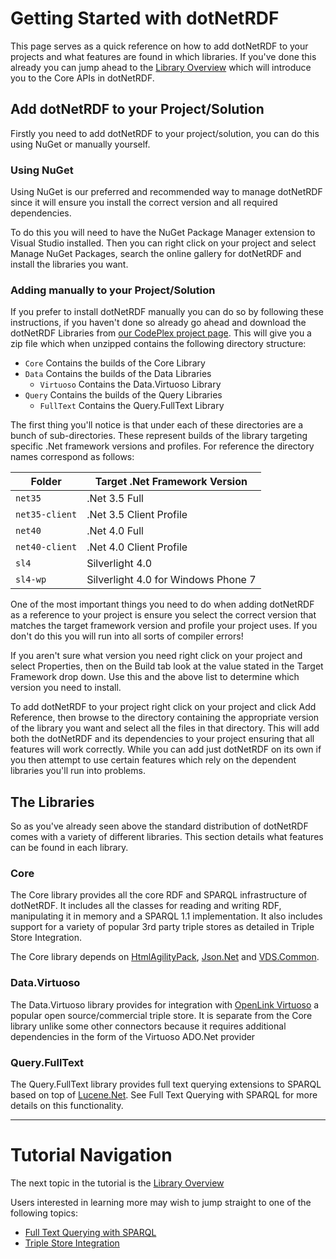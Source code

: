 # Getting Started with dotNetRDF

This page serves as a quick reference on how to add dotNetRDF to your projects and what features are found in which libraries. If you've done this already you can jump ahead to the [Library Overview](Library-Overview.md) which will introduce you to the Core APIs in dotNetRDF.

## Add dotNetRDF to your Project/Solution

Firstly you need to add dotNetRDF to your project/solution, you can do this using NuGet or manually yourself.

### Using NuGet

Using NuGet is our preferred and recommended way to manage dotNetRDF since it will ensure you install the correct version and all required dependencies.

To do this you will need to have the NuGet Package Manager extension to Visual Studio installed. Then you can right click on your project and select Manage NuGet Packages, search the online gallery for dotNetRDF and install the libraries you want.

### Adding manually to your Project/Solution

If you prefer to install dotNetRDF manually you can do so by following these instructions, if you haven't done so already go ahead and download the dotNetRDF Libraries from [our CodePlex project page](https://dotnetrdf.codeplex.com/).  This will give you a zip file which when unzipped contains the following directory structure:

* `Core` Contains the builds of the Core Library
* `Data` Contains the builds of the Data Libraries
  * `Virtuoso` Contains the Data.Virtuoso Library
* `Query` Contains the builds of the Query Libraries
  * `FullText` Contains the Query.FullText Library

The first thing you'll notice is that under each of these directories are a bunch of sub-directories. These represent builds of the library targeting specific .Net framework versions and profiles. For reference the directory names correspond as follows:

| Folder | Target .Net Framework Version |
|--------|-------------------------------|
| `net35` | .Net 3.5 Full |
| `net35-client` | .Net 3.5 Client Profile |
| `net40` | .Net 4.0 Full |
| `net40-client` | .Net 4.0 Client Profile |
| `sl4` | Silverlight 4.0 |
| `sl4-wp` | Silverlight 4.0 for Windows Phone 7 |

One of the most important things you need to do when adding dotNetRDF as a reference to your project is ensure you select the correct version that matches the target framework version and profile your project uses. If you don't do this you will run into all sorts of compiler errors!

If you aren't sure what version you need right click on your project and select Properties, then on the Build tab look at the value stated in the Target Framework drop down.  Use this and the above list to determine which version you need to install.

To add dotNetRDF to your project right click on your project and click Add Reference, then browse to the directory containing the appropriate version of the library you want and select all the files in that directory. This will add both the dotNetRDF and its dependencies to your project ensuring that all features will work correctly. While you can add just dotNetRDF on its own if you then attempt to use certain features which rely on the dependent libraries you'll run into problems.

## The Libraries

So as you've already seen above the standard distribution of dotNetRDF comes with a variety of different libraries. This section details what features can be found in each library.

### Core

The Core library provides all the core RDF and SPARQL infrastructure of dotNetRDF. It includes all the classes for reading and writing RDF, manipulating it in memory and a SPARQL 1.1 implementation. It also includes support for a variety of popular 3rd party triple stores as detailed in Triple Store Integration.

The Core library depends on [HtmlAgilityPack](http://htmlagilitypack.codeplex.com), [Json.Net](http://json.codeplex.com) and [VDS.Common](http://bitbucket.org/rvesse/vds-common).

### Data.Virtuoso

The Data.Virtuoso library provides for integration with [OpenLink Virtuoso](http://virtuoso.openlinksw.com) a popular open source/commercial triple store. It is separate from the Core library unlike some other connectors because it requires additional dependencies in the form of the Virtuoso ADO.Net provider

### Query.FullText

The Query.FullText library provides full text querying extensions to SPARQL based on top of [Lucene.Net](http://lucenenet.apache.org). See Full Text Querying with SPARQL for more details on this functionality.

----

# Tutorial Navigation

The next topic in the tutorial is the [Library Overview](Library-Overview.md)

Users interested in learning more may wish to jump straight to one of the following topics:

* [Full Text Querying with SPARQL](../user_guide/Full-Text-Querying-With-SPARQL.md) 
* [Triple Store Integration](../user_guide/Triple-Store-Integration.md)